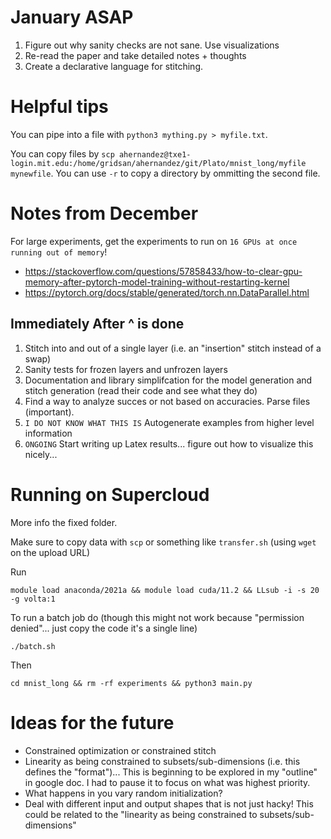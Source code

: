 # January ASAP
1. Figure out why sanity checks are not sane. Use visualizations
2. Re-read the paper and take detailed notes + thoughts
3. Create a declarative language for stitching.

# Helpful tips
You can pipe into a file with `python3 mything.py > myfile.txt`.

You can copy files by `scp ahernandez@txe1-login.mit.edu:/home/gridsan/ahernandez/git/Plato/mnist_long/myfile mynewfile`. You can use `-r` to copy a directory by ommitting the second file.

# Notes from December
For large experiments, get the experiments to run on `16 GPUs at once running out of memory`!
- https://stackoverflow.com/questions/57858433/how-to-clear-gpu-memory-after-pytorch-model-training-without-restarting-kernel
- https://pytorch.org/docs/stable/generated/torch.nn.DataParallel.html

## Immediately After ^ is done
1. Stitch into and out of a single layer (i.e. an "insertion" stitch instead of a swap)
2. Sanity tests for frozen layers and unfrozen layers
3. Documentation and library simplifcation for the model generation and stitch generation (read their code and see what they do)
4.  Find a way to analyze succes or not based on accuracies. Parse files (important).
5. `I DO NOT KNOW WHAT THIS IS` Autogenerate examples from higher level information
6. `ONGOING` Start writing up Latex results... figure out how to visualize this nicely...

# Running on Supercloud
More info the fixed folder.

Make sure to copy data with `scp` or something like `transfer.sh` (using `wget` on the upload URL)

Run

```
module load anaconda/2021a && module load cuda/11.2 && LLsub -i -s 20 -g volta:1
```

To run a batch job do (though this might not work because "permission denied"... just copy the code it's a single line)
```
./batch.sh
```

Then

```
cd mnist_long && rm -rf experiments && python3 main.py
```

# Ideas for the future
- Constrained optimization or constrained stitch
- Linearity as being constrained to subsets/sub-dimensions (i.e. this defines the "format")... This is beginning to be explored in my "outline" in google doc. I had to pause it to focus on what was highest priority.
- What happens in you vary random initialization?
- Deal with different input and output shapes that is not just hacky! This could be related to the "linearity as being constrained to subsets/sub-dimensions"